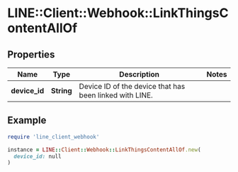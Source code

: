 # LINE::Client::Webhook::LinkThingsContentAllOf

## Properties

| Name | Type | Description | Notes |
| ---- | ---- | ----------- | ----- |
| **device_id** | **String** | Device ID of the device that has been linked with LINE. |  |

## Example

```ruby
require 'line_client_webhook'

instance = LINE::Client::Webhook::LinkThingsContentAllOf.new(
  device_id: null
)
```

